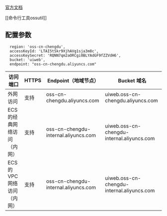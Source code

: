 [官方文档](https://help.aliyun.com/zh/oss/)

[[命令行工具ossutil]]

## 配置参数
```
  region: 'oss-cn-chengdu',
  accessKeyId: 'LTAI5tSkr9XjhAVg1sja3m8c',
  accessKeySecret: 'RQNN7qm2aORCgi0BLYAdGF9fZZVdH6',
  bucket: 'uiweb',
  endpoint: "oss-cn-chengdu.aliyuncs.com"
```

| 访问端口               | HTTPS | Endpoint（地域节点）                       | Bucket 域名                                  |
| ------------------ | ----- | ------------------------------------ | ------------------------------------------ |
| 外网访问               | 支持    | oss-cn-chengdu.aliyuncs.com          | uiweb.oss-cn-chengdu.aliyuncs.com          |
| ECS 的经典网络访问（内网）    | 支持    | oss-cn-chengdu-internal.aliyuncs.com | uiweb.oss-cn-chengdu-internal.aliyuncs.com |
| ECS 的 VPC 网络访问（内网） | 支持    | oss-cn-chengdu-internal.aliyuncs.com | uiweb.oss-cn-chengdu-internal.aliyuncs.com |
